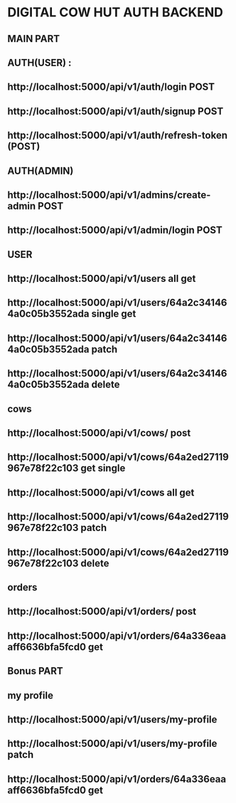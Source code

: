 
# DIGITAL COW HUT AUTH BACKEND

## MAIN PART

## AUTH(USER) :
## http://localhost:5000/api/v1/auth/login POST

## http://localhost:5000/api/v1/auth/signup POST

## http://localhost:5000/api/v1/auth/refresh-token (POST)

## AUTH(ADMIN)
## http://localhost:5000/api/v1/admins/create-admin POST

## http://localhost:5000/api/v1/admin/login POST

## USER
## http://localhost:5000/api/v1/users  all get

## http://localhost:5000/api/v1/users/64a2c341464a0c05b3552ada  single get

## http://localhost:5000/api/v1/users/64a2c341464a0c05b3552ada  patch

## http://localhost:5000/api/v1/users/64a2c341464a0c05b3552ada  delete

## cows

## http://localhost:5000/api/v1/cows/ post

## http://localhost:5000/api/v1/cows/64a2ed27119967e78f22c103  get single

## http://localhost:5000/api/v1/cows  all get

## http://localhost:5000/api/v1/cows/64a2ed27119967e78f22c103  patch

## http://localhost:5000/api/v1/cows/64a2ed27119967e78f22c103 delete

## orders

## http://localhost:5000/api/v1/orders/ post

## http://localhost:5000/api/v1/orders/64a336eaaaff6636bfa5fcd0  get

## Bonus PART
## my profile

## http://localhost:5000/api/v1/users/my-profile

## http://localhost:5000/api/v1/users/my-profile patch

## http://localhost:5000/api/v1/orders/64a336eaaaff6636bfa5fcd0  get





